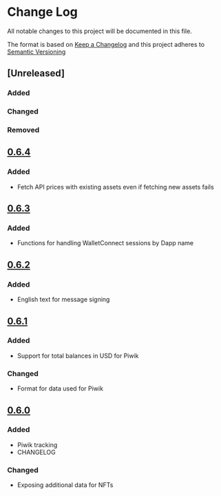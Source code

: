 # Change Log

All notable changes to this project will be documented in this file.

The format is based on [Keep a Changelog](http://keepachangelog.com/)
and this project adheres to [Semantic Versioning](http://semver.org/)

## [Unreleased]

### Added

### Changed

### Removed

## [0.6.4](https://github.com/balance-io/balance-common/releases/tag/0.6.4)
### Added
* Fetch API prices with existing assets even if fetching new assets fails

## [0.6.3](https://github.com/balance-io/balance-common/releases/tag/0.6.3)
### Added
* Functions for handling WalletConnect sessions by Dapp name

## [0.6.2](https://github.com/balance-io/balance-common/releases/tag/0.6.2)
### Added
* English text for message signing

## [0.6.1](https://github.com/balance-io/balance-common/releases/tag/0.6.1)
### Added
* Support for total balances in USD for Piwik

### Changed
* Format for data used for Piwik

## [0.6.0](https://github.com/balance-io/balance-common/releases/tag/0.6.0)
### Added
* Piwik tracking
* CHANGELOG

### Changed
* Exposing additional data for NFTs
